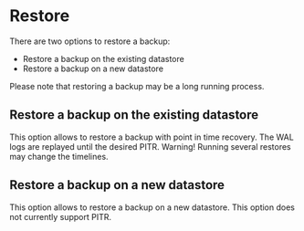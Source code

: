 # Restore

There are two options to restore a backup:

- Restore a backup on the existing datastore
- Restore a backup on a new datastore

Please note that restoring a backup may be a long running process.

## Restore a backup on the existing datastore

This option allows to restore a backup with point in time recovery.
The WAL logs are replayed until the desired PITR.
Warning! Running several restores may change the timelines.

## Restore a backup on a new datastore

This option allows to restore a backup on a new datastore.
This option does not currently support PITR.
